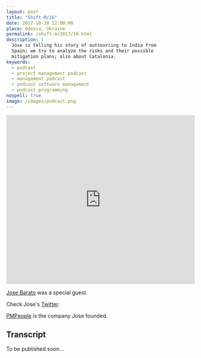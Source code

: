 ```yaml
---
layout: post
title: "Shift-M/16"
date: 2017-10-30 12:00:00
place: Odessa, Ukraine
permalink: /shift-m/2017/16.html
description: |
  Jose is telling his story of outsourcing to India from
  Spain; we try to analyze the risks and their possible
  mitigation plans; also about Catalonia.
keywords:
  - podcast
  - project management podcast
  - management podcast
  - podcast software management
  - podcast programming
nospell: true
image: /images/podcast.png
---
```


<iframe width="100%" height="450" scrolling="no" frameborder="no" src="https://w.soundcloud.com/player/?url=https%3A//api.soundcloud.com/tracks/349309107%3Fsecret_token%3Ds-wjcJm&amp;color=%23ff5500&amp;auto_play=false&amp;hide_related=false&amp;show_comments=true&amp;show_user=true&amp;show_reposts=false&amp;show_teaser=true&amp;visual=true"></iframe>

[Jose Barato](https://es.linkedin.com/in/josebarato) was a special guest.

Check Jose's [Twitter](https://twitter.com/jose_barato?lang=en).

[PMPeople](https://pmpeople.org/) is the company Jose founded.

## Transcript

To be published soon...
